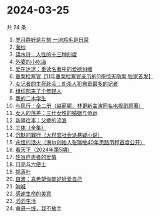 # 2024-03-25

共 24 条

<!-- BEGIN WEREAD -->
<!-- 最后更新时间 2024-03-25 21:01:05 +0800 -->
1. [岁月静好是片刻 一地鸡毛是日常](https://weread.qq.com/web/bookDetail/65532e50813ab8a1eg018365)
1. [面纱](https://weread.qq.com/web/bookDetail/d03325e0813ab6ba6g0127e2)
1. [读水浒：人性的十三种刻度](https://weread.qq.com/web/bookDetail/9f432800728dd5a09f4d4f3)
1. [外婆的小吃店](https://weread.qq.com/web/bookDetail/d7032720813ab89dag0115ab)
1. [爱在迷途：重读名著中的爱欲纠缠](https://weread.qq.com/web/bookDetail/e1432a90813ab8a2eg01816f)
1. [重案检察官【11年重案检察官亲历的11宗惊天隐案 独家首发】](https://weread.qq.com/web/bookDetail/67f321b0813ab8a15g011b9c)
1. [女记者的生死赴会：劝杀人犯自首最多的记者](https://weread.qq.com/web/bookDetail/56c328f0813ab8a10g018d12)
1. [组织部来了个年轻人](https://weread.qq.com/web/bookDetail/00432890813ab82d5g0124b1)
1. [我的二本学生](https://weread.qq.com/web/bookDetail/776329f07210329d776d8b0)
1. [与凤行：全二册（赵丽颖、林更新主演同名电视剧原著）](https://weread.qq.com/web/bookDetail/8a1327b055401a8a15ae90c)
1. [女人的落差：三代女性的婚姻与命运](https://weread.qq.com/web/bookDetail/3bb328f0813ab89b2g015aef)
1. [新疆往事：父辈的流浪](https://weread.qq.com/web/bookDetail/2e032b90813ab8a15g019fc9)
1. [三体（全集）](https://weread.qq.com/web/bookDetail/ce032b305a9bc1ce0b0dd2a)
1. [沉默的罪行（大尺度社会派悬疑小说）](https://weread.qq.com/web/bookDetail/5c332520813ab8976g01672f)
1. [永恒的活火（海尔创始人张瑞敏40年思路历程首度公开）](https://weread.qq.com/web/bookDetail/74632470813ab85bag01018b)
1. [看天下（2024年第5期）](https://weread.qq.com/web/bookDetail/5f132ad0813ab8a4bg015b4f)
1. [性盲症患者的爱情](https://weread.qq.com/web/bookDetail/79e32ed05e1c4579e68fd8c)
1. [月亮与六便士](https://weread.qq.com/web/bookDetail/12c32b9071a0f63912c88de)
1. [抓落叶](https://weread.qq.com/web/bookDetail/4ea320a07213d2ba4ead552)
1. [自渡：真希望你能好好爱自己](https://weread.qq.com/web/bookDetail/1fb32b80813ab8764g0175d9)
1. [呐喊](https://weread.qq.com/web/bookDetail/a7a32ed0726a21efa7a6a3b)
1. [感谢生命的美意](https://weread.qq.com/web/bookDetail/58c32d30813ab89efg014462)
1. [滔滔生活](https://weread.qq.com/web/bookDetail/47632e40813ab774cg010258)
1. [命悬一线，我不放手](https://weread.qq.com/web/bookDetail/0fa32270813ab89dbg011d04)
<!-- END WEREAD -->